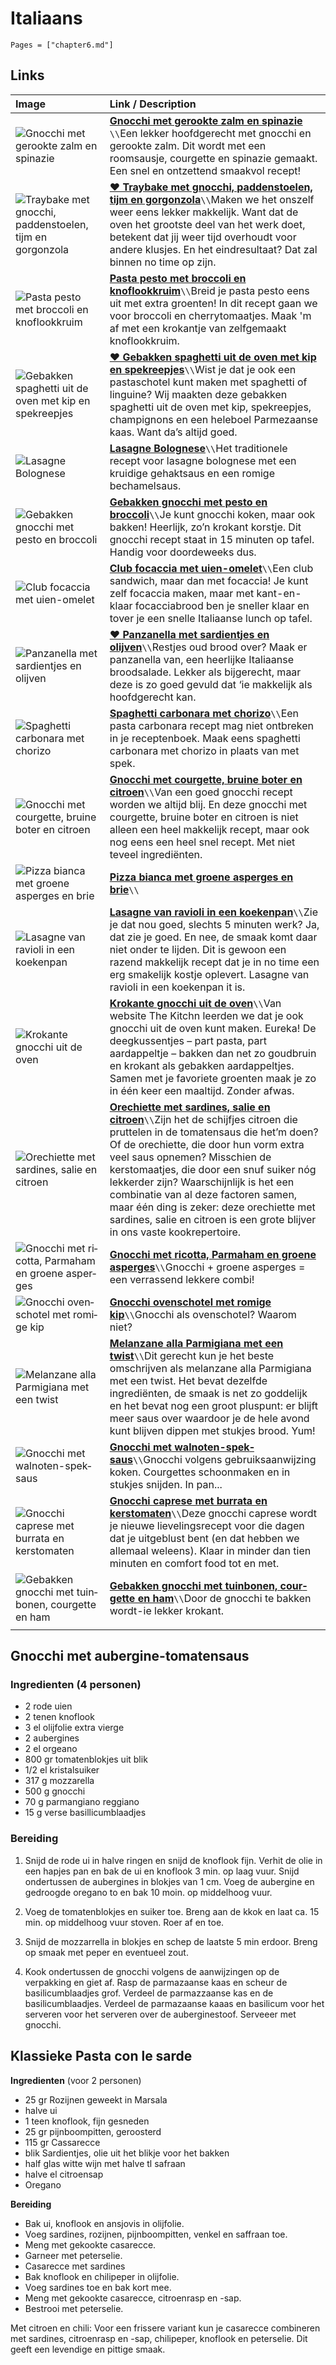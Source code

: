 # Italiaans

```@contents
Pages = ["chapter6.md"]
```

## Links

| Image| Link / Description |
| :--- | :--- |
|![Gnocchi met gerookte zalm en spinazie](https://jaimyskitchen.nl/img/cache/media_42622_heighten_374-upscale_85-gnocchi-met-gerookte-zalm-en-spinazie-68126-header.webp)| **[Gnocchi met gerookte zalm en spinazie](https://jaimyskitchen.nl/recepten/gnocchi-met-gerookte-zalm-en-spinazie)** ``\\``Een lekker hoofdgerecht met gnocchi en gerookte zalm. Dit wordt met een roomsausje, courgette en spinazie gemaakt. Een snel en ontzettend smaakvol recept! |
| ![Traybake met gnocchi, paddenstoelen, tijm en gorgonzola](https://img.culy.nl/images/RF_27XevlZYOXWQsuhljMEBvKDU=/750x422/filters:quality(80):format(jpeg):background_color(fff)/https%3A%2F%2Fwww.culy.nl%2Fwp-content%2Fuploads%2F2023%2F08%2F1_Traybake-paddenstoelen.jpg) | **[♥ Traybake met gnocchi, paddenstoelen, tijm en gorgonzola](https://www.culy.nl/recepten/traybake-paddenstoelen-gnocchi/)**``\\``Maken we het onszelf weer eens lekker makkelijk. Want dat de oven het grootste deel van het werk doet, betekent dat jij weer tijd overhoudt voor andere klusjes. En het eindresultaat? Dat zal binnen no time op zijn. |
| ![Pasta pesto met broccoli en knoflookkruim](https://encrypted-tbn0.gstatic.com/images?q=tbn:ANd9GcR__rMyGr4LyrFrVbGg84YMiEtVB22ptv_fhjWHFZo6mRJLzTWw) | **[Pasta pesto met broccoli en knoflookkruim](https://www.ah.nl/allerhande/recept/R-R1191348/pasta-pesto-met-broccoli-en-knoflookkruim)**``\\``Breid je pasta pesto eens uit met extra groenten! In dit recept gaan we voor broccoli en cherrytomaatjes. Maak 'm af met een krokantje van zelfgemaakt knoflookkruim. |
| ![Gebakken spaghetti uit de oven met kip en spekreepjes](https://img.culy.nl/images/nDumEoDb3mRtlABUXNCyoV-BpYc=/860x303/filters:quality(80):format(jpeg):background_color(fff)/https%3A%2F%2Fwww.culy.nl%2Fwp-content%2Fuploads%2F2017%2F11%2F1_gebakken_spaghetti_uit_de_oven.jpg) | **[♥ Gebakken spaghetti uit de oven met kip en spekreepjes](http://192.168.2.11/2023/11/12/gebakken-spaghetti-uit-de-oven-met-kip-en-spekreepjes-4-personen/)**``\\``Wist je dat je ook een pastaschotel kunt maken met spaghetti of linguine? Wij maakten deze gebakken spaghetti uit de oven met kip, spekreepjes, champignons en een heleboel Parmezaanse kaas. Want da’s altijd goed. |
| ![Lasagne Bolognese](https://www.leukerecepten.nl/wp-content/uploads/2022/03/lasagne-bolognese.jpg) | **[Lasagne Bolognese](http://192.168.2.11/2023/10/21/lasagne-bolognese/)**``\\``Het traditionele recept voor lasagne bolognese met een kruidige gehaktsaus en een romige bechamelsaus. |
| ![Gebakken gnocchi met pesto en broccoli](https://www.boodschappen.nl/app/uploads/recipe_images/4by3_header/gebakken-gnocchi-met-pesto-en-broccoli.jpg) | **[Gebakken gnocchi met pesto en broccoli](https://www.boodschappen.nl/recept/gebakken-gnocchi-met-pesto-en-broccoli/)**``\\``Je kunt gnocchi koken, maar ook bakken! Heerlijk, zo’n krokant korstje. Dit gnocchi recept staat in 15 minuten op tafel. Handig voor doordeweeks dus. |
| ![Club focaccia met uien-omelet](https://www.boodschappen.nl/app/uploads/recipe_images/4by3_header/club-focaccia-met-uien-omelet.jpg) | **[Club focaccia met uien-omelet](https://www.boodschappen.nl/recept/club-focaccia-met-uien-omelet/)**``\\``Een club sandwich, maar dan met focaccia! Je kunt zelf focaccia maken, maar met kant-en-klaar focacciabrood ben je sneller klaar en tover je een snelle Italiaanse lunch op tafel. |
| ![Panzanella met sardientjes en olijven](https://www.boodschappen.nl/app/uploads/recipe_images/4by3_header/panzanella-met-sardientjes-en-olijven.jpg) | **[♥ Panzanella met sardientjes en olijven](https://www.boodschappen.nl/recept/panzanella-met-sardientjes-en-olijven/)**``\\``Restjes oud brood over? Maak er panzanella van, een heerlijke Italiaanse broodsalade. Lekker als bijgerecht, maar deze is zo goed gevuld dat ‘ie makkelijk als hoofdgerecht kan. |
| ![Spaghetti carbonara met chorizo](https://www.boodschappen.nl/app/uploads/recipe_images/4by3_header/spaghetti-carbonara-met-chorizo.jpg) | **[Spaghetti carbonara met chorizo](https://www.boodschappen.nl/recept/spaghetti-carbonara-met-chorizo/)**``\\``Een pasta carbonara recept mag niet ontbreken in je receptenboek. Maak eens spaghetti carbonara met chorizo in plaats van met spek. |
| ![Gnocchi met courgette, bruine boter en citroen](https://img.culy.nl/images/MqRiNVZVIQPLEW3_Cd8cX6U-6Ak=/860x303/filters:quality(80):format(jpeg):background_color(fff)/https%3A%2F%2Fwww.culy.nl%2Fwp-content%2Fuploads%2F2019%2F02%2F5_gnocchi-met-courgette.jpg) | **[Gnocchi met courgette, bruine boter en citroen](https://www.culy.nl/recepten/gnocchi-met-courgette/)**``\\``Van een goed gnocchi recept worden we altijd blij. En deze gnocchi met courgette, bruine boter en citroen is niet alleen een heel makkelijk recept, maar ook nog eens een heel snel recept. Met niet teveel ingrediënten.|
| ![Pizza bianca met groene asperges en brie](https:\/\/www.foodiesmagazine.nl\/app\/uploads\/2021\/04\/20210219-gerechten-Foodies-12-819x1024.jpg) | **[Pizza bianca met groene asperges en brie](https://www.foodiesmagazine.nl/recepten/pizza-bianca-met-groene-asperges-en-brie/)**``\\``|
| ![Lasagne van ravioli in een koekenpan](https://img.culy.nl/images/TtLzoK5YdGlCdHbEvJw7A8_F8yc=/860x303/smart/filters:quality(80):format(jpeg):background_color(fff)/https%3A%2F%2Fwww.culy.nl%2Fwp-content%2Fuploads%2F2021%2F04%2FDSC07847.jpg) | **[Lasagne van ravioli in een koekenpan](https://www.culy.nl/recepten/lasagne-van-ravioli-in-een-koekenpan/)**``\\``Zie je dat nou goed, slechts 5 minuten werk? Ja, dat zie je goed. En nee, de smaak komt daar niet onder te lijden. Dit is gewoon een razend makkelijk recept dat je in no time een erg smakelijk kostje oplevert. Lasagne van ravioli in een koekenpan it is.|
| ![Krokante gnocchi uit de oven](https://img.culy.nl/images/8PMWLdG6R1y03vlzCfekjKLtn7w=/860x303/smart/filters:quality(80):format(jpeg):background_color(fff)/https%3A%2F%2Fwww.culy.nl%2Fwp-content%2Fuploads%2F2017%2F09%2F1_gnocchi_uit_de_oven.jpg) | **[Krokante gnocchi uit de oven](https://www.culy.nl/recepten/culy-homemade-krokante-gnocchi-uit-de-oven/)**``\\``Van website The Kitchn leerden we dat je ook gnocchi uit de oven kunt maken. Eureka! De deegkussentjes – part pasta, part aardappeltje – bakken dan net zo goudbruin en krokant als gebakken aardappeltjes. Samen met je favoriete groenten maak je zo in één keer een maaltijd. Zonder afwas. |
| ![Orechiette met sardines, salie en citroen](https://img.culy.nl/images/_2VLjplPoNOISqmYgHFFM7Y2YCM=/860x303/filters:quality(80):format(jpeg):background_color(fff)/https%3A%2F%2Fwww.culy.nl%2Fwp-content%2Fuploads%2F2020%2F08%2FOrecchiette-pasta-recept.jpeg) | **[Orechiette met sardines, salie en citroen](https://www.culy.nl/recepten/orechiette-pasta-recept/)**``\\``Zijn het de schijfjes citroen die pruttelen in de tomatensaus die het’m doen? Of de orechiette, die door hun vorm extra veel saus opnemen? Misschien de kerstomaatjes, die door een snuf suiker nóg lekkerder zijn? Waarschijnlijk is het een combinatie van al deze factoren samen, maar één ding is zeker: deze orechiette met sardines, salie en citroen is een grote blijver in ons vaste kookrepertoire. |
| ![Gnoc­chi met ri­cot­ta, Par­ma­ham en groe­ne as­per­ges](https://static.ah.nl/static/recepten/img_RAM_PRD135720_445x297_JPG.jpg) | **[Gnoc­chi met ri­cot­ta, Par­ma­ham en groe­ne as­per­ges](https://www.ah.nl/allerhande/recept/R-R1194019/gnocchi-met-ricotta-parmaham-en-groene-asperges)**``\\``Gnocchi + groene asperges = een verrassend lekkere combi! |
| ![Gnoc­chi oven­scho­tel met ro­mi­ge kip](https://static.ah.nl/static/recepten/img_RAM_PRD122160_445x297_JPG.jpg) | **[Gnoc­chi oven­scho­tel met ro­mi­ge kip](https://www.ah.nl/allerhande/recept/R-R1192683/gnocchischotel-met-romige-kip-advertorial)**``\\``Gnocchi als ovenschotel? Waarom niet? |
| ![Melanzane alla Parmigiana met een twist](https://img.culy.nl/images/Oa-eeYS7NX9Gsmt6d9J4OcQrrb8=/768x271/smart/filters:format(jpeg):quality(80)/https%3A%2F%2Fwww.culy.nl%2Fwp-content%2Fuploads%2F2015%2F06%2FMelanzane0003.jpg) | **[Melanzane alla Parmigiana met een twist](https://www.culy.nl/recepten/culy-homemade-melanzane-alla-parmigiana-met-een-twist/)**``\\``Dit gerecht kun je het beste omschrijven als melanzane alla Parmigiana met een twist. Het bevat dezelfde ingrediënten, de smaak is net zo goddelijk en het bevat nog een groot pluspunt: er blijft meer saus over waardoor je de hele avond kunt blijven dippen met stukjes brood. Yum!  |
| ![Gnoc­chi met wal­no­ten-spek­saus](https://static.ah.nl/static/recepten/img_013368_445x297_JPG.jpg) | **[Gnoc­chi met wal­no­ten-spek­saus](https://www.ah.nl/allerhande/recept/R-R414252/gnocchi-met-walnoten-speksaus)**``\\``Gnocchi volgens gebruiksaanwijzing koken. Courgettes schoonmaken en in stukjes snijden. In pan...   |
| ![Gnocchi caprese met burrata en kerstomaten](https://img.culy.nl/images/zHBQokYQ00ZaGzS87sDz1iAXmhs=/768x271/smart/filters:format(jpeg):quality(80)/https%3A%2F%2Fwww.culy.nl%2Fwp-content%2Fuploads%2F2017%2F06%2F2_gnocchi_caprese.jpg)                                              | **[Gnocchi caprese met burrata en kerstomaten](https://www.culy.nl/recepten/gnocchi-caprese-burrata/)**``\\``Deze gnocchi caprese wordt je nieuwe lievelingsrecept voor die dagen dat je uitgeblust bent (en dat hebben we allemaal weleens). Klaar in minder dan tien minuten en comfort food tot en met.  |
| ![Ge­bak­ken gnoc­chi met tuin­bo­nen, cour­get­te en ham](https://static.ah.nl/static/recepten/img_RAM_PRD137105_445x297_JPG.jpg) | **[Ge­bak­ken gnoc­chi met tuin­bo­nen, cour­get­te en ham](https://www.ah.nl/allerhande/recept/R-R1188969/gebakken-gnocchi-met-courgette-tuinbonen-en-ham)**``\\``Door de gnocchi te bakken wordt-ie lekker krokant.  |
||

## Gnocchi met aubergine-tomatensaus

### Ingredienten (4 personen)

- 2 rode uien
- 2 tenen knoflook
- 3 el olijfolie  extra vierge
- 2 aubergines
- 2 el orgeano
- 800 gr tomatenblokjes uit blik
- 1/2 el kristalsuiker
- 317 g mozzarella
- 500 g gnocchi
- 70 g parmangiano reggiano
- 15 g verse basillicumblaadjes

### Bereiding

1. Snijd de rode ui in halve ringen en snijd de knoflook fijn. Verhit de olie in een hapjes pan en bak de ui en knoflook 3 min. op laag vuur. Snijd ondertussen de aubergines in blokjes van 1 cm. Voeg de aubergine en gedroogde oregano to en bak 10 moin. op middelhoog vuur.

2. Voeg de tomatenblokjes en suiker toe. Breng aan de kkok en laat ca. 15 min. op middelhoog vuur stoven. Roer af en toe.

3. Snijd de mozzarrella in blokjes en schep de laatste 5 min erdoor. Breng op smaak met peper en eventueel zout.

4. Kook ondertussen de gnocchi volgens de aanwijzingen op de verpakking en giet af. Rasp de parmazaanse kaas en scheur de basilicumblaadjes grof. Verdeel de parmazzaanse kas en de basilicumblaadjes. Verdeel de parmazaanse kaaas en basilicum voor het serveren voor het serveren over de auberginestoof. Serveeer met gnocchi.

## Klassieke Pasta con le sarde

**Ingredienten** (voor 2 personen)

- 25 gr Rozijnen geweekt in Marsala
- halve ui
- 1 teen knoflook, fijn gesneden
- 25 gr pijnboompitten, geroosterd
- 115 gr Cassarecce
- blik Sardientjes, olie uit het blikje voor het bakken
- half glas witte wijn met halve tl safraan
- halve el citroensap
- Oregano

**Bereiding**

- Bak ui, knoflook en ansjovis in olijfolie.
- Voeg sardines, rozijnen, pijnboompitten, venkel en saffraan toe.
- Meng met gekookte casarecce.
- Garneer met peterselie.
- Casarecce met sardines
- Bak knoflook en chilipeper in olijfolie.
- Voeg sardines toe en bak kort mee.
- Meng met gekookte casarecce, citroenrasp en -sap.
- Bestrooi met peterselie.

Met citroen en chili: Voor een frissere variant kun je casarecce combineren met sardines, citroenrasp en -sap, chilipeper, knoflook en peterselie. Dit geeft een levendige en pittige smaak.